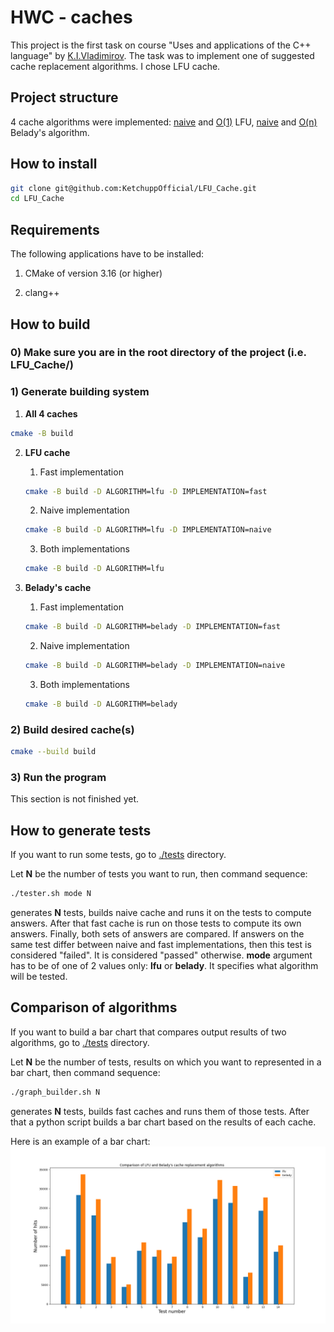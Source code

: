 # HWC - caches

This project is the first task on course "Uses and applications of the C++ language" by [K.I.Vladimirov](https://github.com/tilir). The task was to implement one of suggested cache replacement algorithms. I chose LFU cache.

## Project structure

4 cache algorithms were implemented: [naive](./lfu/include/lfu_naive.hpp) and [O(1)](./lfu/include/lfu.hpp) LFU, [naive](./belady/include/belady_naive.hpp) and [O(n)](./belady/include/belady.hpp) Belady's algorithm.

## How to install
```bash
git clone git@github.com:KetchuppOfficial/LFU_Cache.git
cd LFU_Cache
```

## Requirements

The following applications have to be installed:

1) CMake of version 3.16 (or higher)

2) clang++

## How to build

### 0) Make sure you are in the root directory of the project (i.e. LFU_Cache/)

### 1) Generate building system

1. **All 4 caches**
```bash
cmake -B build
```

2. **LFU cache**

    1. Fast implementation
    ```bash
    cmake -B build -D ALGORITHM=lfu -D IMPLEMENTATION=fast
    ```

    2. Naive implementation
    ```bash
    cmake -B build -D ALGORITHM=lfu -D IMPLEMENTATION=naive
    ```

    3. Both implementations
    ```bash
    cmake -B build -D ALGORITHM=lfu
    ```

2. **Belady's cache**

    1. Fast implementation
    ```bash
    cmake -B build -D ALGORITHM=belady -D IMPLEMENTATION=fast
    ```

    2. Naive implementation
    ```bash
    cmake -B build -D ALGORITHM=belady -D IMPLEMENTATION=naive
    ```

    3. Both implementations
    ```bash
    cmake -B build -D ALGORITHM=belady
    ```

### 2) Build desired cache(s)
```bash
cmake --build build
```

### 3) Run the program

This section is not finished yet.

## How to generate tests

If you want to run some tests, go to [./tests](./tests/) directory.

Let **N** be the number of tests you want to run, then command sequence:
```bash
./tester.sh mode N
```
generates **N** tests, builds naive cache and runs it on the tests to compute answers. After that fast cache is run on those tests to compute its own answers. Finally, both sets of answers are compared. If answers on the same test differ between naive and fast implementations, then this test is considered "failed". It is considered "passed" otherwise. **mode** argument has to be of one of 2 values only: **lfu** or **belady**. It specifies what algorithm will be tested.

## Comparison of algorithms

If you want to build a bar chart that compares output results of two algorithms, go to [./tests](./tests/) directory.

Let **N** be the number of tests, results on which you want to represented in a bar chart, then command sequence:
```bash
./graph_builder.sh N
```
generates **N** tests, builds fast caches and runs them of those tests. After that a python script builds a bar chart based on the results of each cache.

Here is an example of a bar chart:
![bar_char](./tests/algorithm_comparison.png)
